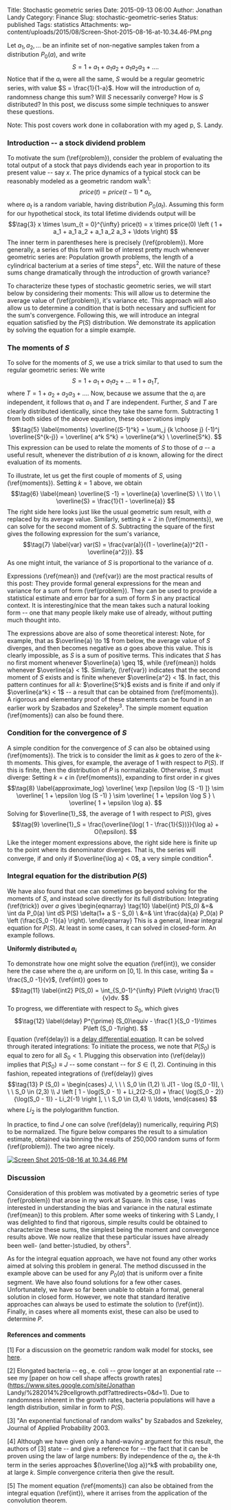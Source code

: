 Title: Stochastic geometric series
Date: 2015-09-13 06:00
Author: Jonathan Landy
Category: Finance
Slug: stochastic-geometric-series
Status: published
Tags: statistics
Attachments: wp-content/uploads/2015/08/Screen-Shot-2015-08-16-at-10.34.46-PM.png

Let $a_1, a_2, \ldots$ be an infinite set of non-negative samples taken from a distribution $P_0(a)$, and write
$$\tag{1} \label{problem}
S = 1 + a_1 + a_1 a_2 + a_1 a_2 a_3 + \ldots.
$$
Notice that if the $a_i$ were all the same, $S$ would be a regular geometric series, with value $S = \frac{1}{1-a}$. How will the introduction of $a_i$ randomness change this sum? Will $S$ necessarily converge? How is $S$ distributed? In this post, we discuss some simple techniques to answer these questions.

Note: This post covers work done in collaboration with my aged p, S. Landy.





### Introduction -- a stock dividend problem

To motivate the sum (\ref{problem}), consider the problem of evaluating the total output of a stock that pays dividends each year in proportion to its present value -- say $x %$. The price dynamics of a typical stock can be reasonably modeled as a geometric random walk$^1$:
$$\label{prod} \tag{2}
price(t) = price(t-1) * a_t,
$$
where $a_t$ is a random variable, having distribution $P_0(a_t)$. Assuming this form for our hypothetical stock, its total lifetime dividends output will be
$$\tag{3}
x \times \sum_{t = 0}^{\infty} price(t) = x \times price(0) \left ( 1 + a_1 + a_1 a_2 + a_1 a_2 a_3 + \ldots \right)
$$
The inner term in parentheses here is precisely (\ref{problem}). More generally, a series of this form will be of interest pretty much whenever geometric series are: Population growth problems, the length of a cylindrical bacterium at a series of time steps$^2$, etc. Will the nature of these sums change dramatically through the introduction of growth variance?

To characterize these types of stochastic geometric series, we will start below by considering their moments: This will allow us to determine the average value of (\ref{problem}), it's variance etc. This approach will also allow us to determine a condition that is both necessary and sufficient for the sum's convergence. Following this, we will introduce an integral equation satisfied by the $P(S)$ distribution. We demonstrate its application by solving the equation for a simple example.

### The moments of $S$

To solve for the moments of $S$, we use a trick similar to that used to sum the regular geometric series: We write
$$\tag{4} \label{trick}
S = 1 + a_1 + a_1 a_2 + \ldots \equiv 1 + a_1 T,
$$
where $T = 1 + a_2 + a_2 a_3 + \ldots.$ Now, because we assume that the $a_i$ are independent, it follows that $a_1$ and $T$ are independent. Further, $S$ and $T$ are clearly distributed identically, since they take the same form. Subtracting $1$ from both sides of the above equation, these observations imply
$$\tag{5} \label{moments}
\overline{(S-1)^k} = \sum_j {k \choose j} (-1)^j \overline{S^{k-j}} = \overline{ a^k S^k} = \overline{a^k} \ \overline{S^k}.
$$
This expression can be used to relate the moments of $S$ to those of $a$ -- a useful result, whenever the distribution of $a$ is known, allowing for the direct evaluation of its moments.

To illustrate, let us get the first couple of moments of $S$, using (\ref{moments}). Setting $k=1$ above, we obtain
$$\tag{6} \label{mean}
\overline{S -1} = \overline{a} \overline{S} \ \ \to \ \ \overline{S} = \frac{1}{1 - \overline{a}}
$$
The right side here looks just like the usual geometric sum result, with $a$ replaced by its average value. Similarly, setting $k =2$ in (\ref{moments}), we can solve for the second moment of $S$. Subtracting the square of the first gives the following expression for the sum's variance,
$$\tag{7} \label{var}
var(S) = \frac{var(a)}{(1 - \overline{a})^2(1 - \overline{a^2})}.
$$
As one might intuit, the variance of $S$ is proportional to the variance of $a$.

Expressions (\ref{mean}) and (\ref{var}) are the most practical results of this post: They provide formal general expressions for the mean and variance for a sum of form (\ref{problem}). They can be used to provide a statistical estimate and error bar for a sum of form $S$ in any practical context. It is interesting/nice that the mean takes such a natural looking form -- one that many people likely make use of already, without putting much thought into.

The expressions above are also of some theoretical interest: Note, for example, that as $\overline{a} \to 1$ from below, the average value of $S$ diverges, and then becomes negative as $a$ goes above this value. This is clearly impossible, as $S$ is a sum of positive terms. This indicates that $S$ has no first moment whenever $\overline{a} \geq 1$, while (\ref{mean}) holds whenever $\overline{a} < 1$. Similarly, (\ref{var}) indicates that the second moment of $S$ exists and is finite whenever $\overline{a^2} < 1$. In fact, this pattern continues for all $k$: $\overline{S^k}$ exists and is finite if and only if $\overline{a^k} < 1$ -- a result that can be obtained from (\ref{moments}). A rigorous and elementary proof of these statements can be found in an earlier work by Szabados and Szekeley$^3$. The simple moment equation (\ref{moments}) can also be found there.

### Condition for the convergence of $S$

A simple condition for the convergence of $S$ can also be obtained using (\ref{moments}). The trick is to consider the limit as $k$ goes to zero of the $k$-th moments. This gives, for example, the average of $1$ with respect to $P(S)$. If this is finite, then the distribution of $P$ is normalizable. Otherwise, $S$ must diverge: Setting $k = \epsilon$ in (\ref{moments}), expanding to first order in $\epsilon$ gives
$$\tag{8} \label{approximate_log}
\overline{ \exp [\epsilon \log (S -1) ]} \sim \overline{ 1 + \epsilon \log (S -1) } \sim \overline{ 1 + \epsilon \log S } \ \overline{ 1 + \epsilon \log a}.
$$
Solving for $\overline{1}_S$, the average of $1$ with respect to $P(S)$, gives
$$\tag{9}
\overline{1}_S = \frac{\overline{\log( 1 - \frac{1}{S})}}{\log a} + O(\epsilon).
$$
Like the integer moment expressions above, the right side here is finite up to the point where its denominator diverges. That is, the series will converge, if and only if $\overline{\log a} < 0$, a very simple condition$^4$.

### Integral equation for the distribution $P(S)$

We have also found that one can sometimes go beyond solving for the moments of $S$, and instead solve directly for its full distribution: Integrating (\ref{trick}) over $a$ gives
\begin{eqnarray}
\tag{10} \label{int}
P(S_0) &=& \int da P_0(a) \int dS P(S) \delta(1+ a S - S_0) \\
&=& \int \frac{da}{a} P_0(a) P \left (\frac{S_0 -1}{a} \right).
\end{eqnarray}
This is a general, linear integral equation for $P(S)$. At least in some cases, it can solved in closed-form. An example follows.

**Uniformly distributed $a_i$**

To demonstrate how one might solve the equation (\ref{int}), we consider here the case where the $a_i$ are uniform on $[0,1]$. In this case, writing $a = \frac{S_0 -1}{v}$, (\ref{int}) goes to
$$\tag{11} \label{int2}
P(S_0) = \int_{S_0-1}^{\infty} P\left (v\right) \frac{1}{v}dv.
$$
To progress, we differentiate with respect to $S_0$, which gives
$$\tag{12} \label{delay}
P^{\prime} (S_0)\equiv - \frac{1 }{S_0 -1}\times P\left (S_0 -1\right).
$$
Equation (\ref{delay}) is a [delay differential equation](https://en.wikipedia.org/wiki/Delay_differential_equation). It can be solved through iterated integrations: To initiate the process, we note that $P(S_0)$ is equal to zero for all $S_0< 1$. Plugging this observation into (\ref{delay}) implies that $P(S_0) \equiv J$ -- some constant -- for $S \in (1,2)$. Continuing in this fashion, repeated integrations of (\ref{delay}) gives
$$\tag{13}
P (S_0) = \begin{cases}
J, \ \ \ S_0 \in (1,2) \\
J[1 - \log (S_0 -1)], \ \ \ S_0 \in (2,3) \\
J \left [ 1 - \log(S_0 - 1) + Li_2(2-S_0) + \frac{ \log(S_0 - 2)}{\log(S_0 - 1)} - Li_2(-1) \right ], \ \ S_0 \in (3,4) \\
\ldots,
\end{cases}
$$
where $Li_2$ is the polylogarithm function.


In practice, to find $J$ one can solve (\ref{delay}) numerically, requiring $P(S)$ to be normalized. The figure below compares the result to a simulation estimate, obtained via binning the results of 250,000 random sums of form (\ref{problem}). The two agree nicely.



[![Screen Shot 2015-08-16 at 10.34.46 PM]({static}/wp-content/uploads/2015/08/Screen-Shot-2015-08-16-at-10.34.46-PM.png)]({static}/wp-content/uploads/2015/08/Screen-Shot-2015-08-16-at-10.34.46-PM.png)



### Discussion

Consideration of this problem was motivated by a geometric series of type (\ref{problem}) that arose in my work at Square. In this case, I was interested in understanding the bias and variance in the natural estimate (\ref{mean}) to this problem. After some weeks of tinkering with S Landy, I was delighted to find that rigorous, simple results could be obtained to characterize these sums, the simplest being the moment and convergence results above. We now realize that these particular issues have already been well- (and better-)studied, by others$^3$.

As for the integral equation approach, we have not found any other works aimed at solving this problem in general. The method discussed in the example above can be used for any $P_0(a)$ that is uniform over a finite segment. We have also found solutions for a few other cases. Unfortunately, we have so far been unable to obtain a formal, general solution in closed form. However, we note that standard iterative approaches can always be used to estimate the solution to (\ref{int}). Finally, in cases where all moments exist, these can also be used to determine $P$.

#### References and comments

[1] For a discussion on the geometric random walk model for stocks, see [here](http://people.duke.edu/~rnau/411georw.htm).

[2] Elongated bacteria -- eg., e. coli -- grow longer at an exponential rate -- see my [paper on how cell shape affects growth rates](https://www.sites.google.com/site/Jonathan Landy/%282014%29cellgrowth.pdf?attredirects=0&d=1). Due to randomness inherent in the growth rates, bacteria populations will have a length distribution, similar in form to $P(S)$.

[3] "An exponential functional of random walks" by Szabados and Szekeley, Journal of Applied Probability 2003.

[4] Although we have given only a hand-waving argument for this result, the authors of [3] state -- and give a reference for -- the fact that it can be proven using the law of large numbers: By independence of the $a_i$, the $k$-th term in the series approaches $(\overline{\log a})^k$ with probability one, at large $k$. Simple convergence criteria then give the result.

[5] The moment equation (\ref{moments}) can also be obtained from the integral equation (\ref{int}), where it arrises from the application of the convolution theorem.
